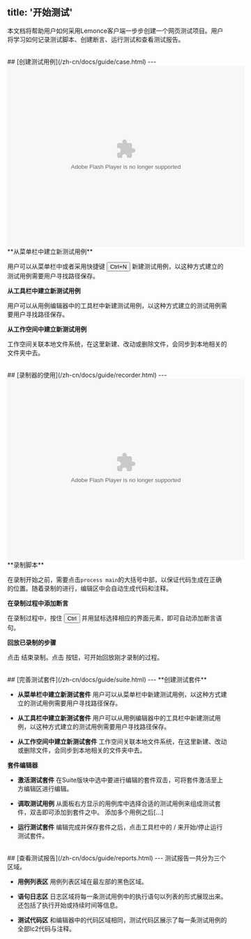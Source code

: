 title: '开始测试'
---
本文档将帮助用户如何采用Lemonce客户端一步步创建一个网页测试项目。用户将学习如何记录测试脚本、创建断言、运行测试和查看测试报告。

<br/>
## [创建测试用例](/zh-cn/docs/guide/case.html)
---
<embed height="415" width="544" quality="high" allowfullscreen="true" type="application/x-shockwave-flash" src="//static.hdslb.com/miniloader.swf" flashvars="aid=11689477&page=1" pluginspage="//www.adobe.com/shockwave/download/download.cgi?P1_Prod_Version=ShockwaveFlash"></embed>

<br/>
**从菜单栏中建立新测试用例**

用户可以从菜单栏中或者采用快捷键 <button>Ctrl+N</button> 新建测试用例，以这种方式建立的测试用例需要用户寻找路径保存。

**从工具栏中建立新测试用例**

用户可以从用例编辑器中的工具栏中新建测试用例，以这种方式建立的测试用例需要用户寻找路径保存。

**从工作空间中建立新测试用例**

工作空间关联本地文件系统，在这里新建、改动或删除文件，会同步到本地相关的文件夹中去。

<br/>
## [录制器的使用](/zh-cn/docs/guide/recorder.html)
---
<embed height="415" width="544" quality="high" allowfullscreen="true" type="application/x-shockwave-flash" src="//static.hdslb.com/miniloader.swf" flashvars="aid=11701463&page=1" pluginspage="//www.adobe.com/shockwave/download/download.cgi?P1_Prod_Version=ShockwaveFlash"></embed>

<br/>
 **录制脚本**
 
在录制开始之前，需要点击`process main`的大括号中部，以保证代码生成在正确的位置。随着录制的进行，编辑区中会自动生成代码和注释。

**在录制过程中添加断言**

在录制过程中，按住 <button>Ctrl</button> 并用鼠标选择相应的界面元素，即可自动添加断言语句。

**回放已录制的步骤**

点击 <i class="fa fa-stop-circle-o" style="color:red"></i> 结束录制。点击 <i class="fa fa-play"></i> 按钮，可开始回放刚才录制的过程。

<br/>
## [完善测试套件](/zh-cn/docs/guide/suite.html)
---
**创建测试套件**

- **从菜单栏中建立新测试套件**
用户可以从菜单栏中新建测试用例，以这种方式建立的测试用例需要用户寻找路径保存。

- **从工具栏中建立新测试套件**
用户可以从用例编辑器中的工具栏中新建测试用例，以这种方式建立的测试用例需要用户寻找路径保存。

- **从工作空间中建立新测试套件**
工作空间关联本地文件系统，在这里新建、改动或删除文件，会同步到本地相关的文件夹中去。

**套件编辑器**

- **激活测试套件**
在Suite版块中选中要进行编辑的套件双击，可将套件激活至上方编辑区进行编辑。

- **调取测试用例**
从面板右方显示的用例库中选择合适的测试用例来组成测试套件，双击即可添加到套件之中。
添加多个用例之后[...]

- **运行测试套件**
编辑完成并保存套件之后，点击工具栏中的 <i class="fa fa-play"></i> / <i class="fa fa-stop"></i>  来开始/停止运行测试套件。

<br/>
## [查看测试报告](/zh-cn/docs/guide/reports.html)
---
测试报告一共分为三个区域。

- **用例列表区**  用例列表区域在最左部的黑色区域。

- **语句日志区**  日志区域将每一条测试用例中的执行语句以列表的形式展现出来。还包括了执行开始或持续时间等信息。

- **测试代码区**  和编辑器中的代码区域相同，测试代码区展示了每一条测试用例的全部lc2代码与注释。